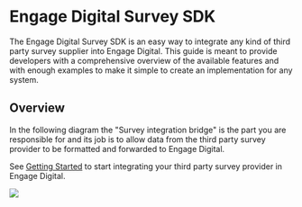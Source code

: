 # Engage Digital Survey SDK

The Engage Digital Survey SDK is an easy way to integrate any kind of third party survey supplier into Engage Digital.
This guide is meant to provide developers with a comprehensive overview of the available features and with enough examples to make it simple to create an implementation for any system.

## Overview

In the following diagram the "Survey integration bridge" is the part you are responsible for and its job is to allow data from the third party survey provider to be formatted and forwarded to Engage Digital.

See [Getting Started](./quick-start.md) to start integrating your third party survey provider in Engage Digital.

<img class="img-fluid" src="../../img/survey-sdk-overview-diagram.png">

